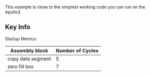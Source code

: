 This example is close to the simplest working code you can run on the Apollo3




## Key Info

Startup Metrics:

Assembly block | Number of Cycles
--- | ---
copy data segment | 5
zero fill bss | 7

